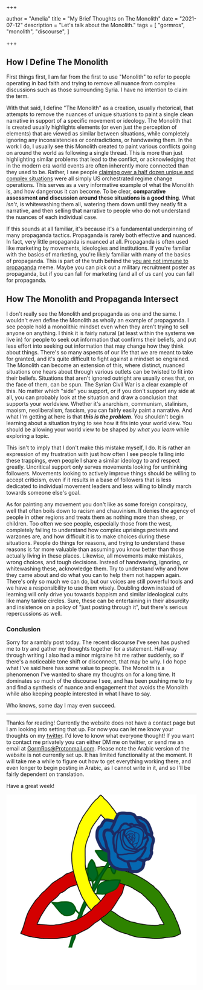 +++

author = "Amelia"
title = "My Brief Thoughts on The Monolith"
date = "2021-07-12"
description = "Let's talk about the Monolith."
tags = [
    "gormros",
    "monolith",
    "discourse",
]

+++

## How I Define The Monolith

First things first, I am far from the first to use "Monolith" to refer to people operating in bad faith and trying to remove all nuance from complex discussions such as those surrounding Syria. I have no intention to claim the term.

With that said, I define "The Monolith" as a creation, usually rhetorical, that attempts to remove the nuances of unique situations to paint a single clean narrative in support of a specific movement or ideology. The Monolith that is created usually highlights elements (or even just the perception of elements) that are viewed as similar between situations, while completely ignoring any inconsistencies or contradictions, or handwaving them. In the work I do, I usually see this Monolith created to paint various conflicts going on around the world as following a single thread. This is more than just highlighting similar problems that lead to the conflict, or acknowledging that in the modern era world events are often inherently more connected than they used to be. Rather, I see people [claiming over a half dozen unique and complex situations](https://twitter.com/eilistweets/status/1414468275782750215) were all simply US orchestrated regime change operations. This serves as a very informative example of what the Monolith is, and how dangerous it can become. To be clear, **comparative assessment and discussion around these situations is a good thing**. What *isn't*, is whitewashing them all, watering them down until they neatly fit a narrative, and then selling that narrative to people who do not understand the nuances of each individual case.

If this sounds at all familiar, it's because it's a fundamental underpinning of many propaganda tactics. Propaganda is rarely both effective **and** nuanced. In fact, very little propaganda is nuanced at all. Propaganda is often used like marketing by movements, ideologies and institutions. If you're familiar with the basics of marketing, you're likely familiar with many of the basics of propaganda. This is part of the truth behind the [you are not immune to propaganda](https://knowyourmeme.com/memes/you-are-not-immune-to-propaganda) meme. Maybe you can pick out a military recruitment poster as propaganda, but if you can fall for marketing (and all of us can) you can fall for propaganda. 

## How The Monolith and Propaganda Intersect

I don't really see the Monolith and propaganda as one and the same. I wouldn't even define the Monolith as wholly an example of propaganda. I see people hold a monolithic mindset even when they aren't trying to sell anyone on anything. I think it is fairly natural (at least within the systems we live in) for people to seek out information that confirms their beliefs, and put less effort into seeking out information that may change how they think about things. There's so many aspects of our life that we are meant to take for granted, and it's quite difficult to fight against a mindset so engrained. The Monolith can become an extension of this, where distinct, nuanced situations one hears about through various outlets can be twisted to fit into their beliefs. Situations that aren't ignored outright are usually ones that, on the face of them, can be spun. The Syrian Civil War is a clear example of this. No matter which "side" you support, or if you don't support any side at all, you can probably look at the situation and draw a conclusion that supports your worldview. Whether it's anarchism, communism, stalinism, maoism, neoliberalism, fascism, you can fairly easily paint a narrative. And what I'm getting at here is that ***this is the problem***.  You shouldn't begin learning about a situation trying to see how it fits into your world view. You should be allowing your world view to be shaped *by what you learn* while exploring a topic. 

This isn't to imply that I don't make this mistake myself, I do. It is rather an expression of my frustration with just how often I see people falling into these trappings, even people I share a similar ideology to and respect greatly. Uncritical support only serves movements looking for unthinking followers. Movements looking to actively improve things should be willing to accept criticism, even if it results in a base of followers that is less dedicated to individual movement leaders and less willing to blindly march towards someone else's goal. 

As for painting any movement you don't like as some foreign conspiracy, well that often boils down to racism and chauvinism. It denies the agency of people in other regions and treats them as nothing more than sheep, or children. Too often we see people, especially those from the west, completely failing to understand how complex uprisings protests and warzones are, and how difficult it is to make choices during these situations. People do things for reasons, and trying to understand these reasons is far more valuable than assuming you know better than those actually living in these places. Likewise, all movements make mistakes, wrong choices, and tough decisions. Instead of handwaving, ignoring, or whitewashing these, acknowledge them. Try to understand why and how they came about and do what you can to help them not happen again. There's only so much we can do, but our voices are still powerful tools and we have a responsibility to use them wisely. Doubling down instead of learning will only drive you towards bappism and similar ideological cults like many tankie circles. Sure, these can be entertaining in their absurdity and insistence on a policy of "just posting through it", but there's serious repercussions as well. 

### Conclusion

Sorry for a rambly post today. The recent discourse I've seen has pushed me to try and gather my thoughts together for a statement. Half-way through writing I also had a minor migraine hit me rather suddenly, so if there's a noticeable tone shift or disconnect, that may be why. I do hope what I've said here has some value to people. The Monolith is a phenomenon I've wanted to share my thoughts on for a long time. It dominates so much of the discourse I see, and has been pushing me to try and find a synthesis of nuance and engagement that avoids the Monolith while also keeping people interested in what I have to say.

Who knows, some day I may even succeed.

***

Thanks for reading! Currently the website does not have a contact page but I am looking into setting that up. For now you can let me know your thoughts on my [twitter](https://twitter.com/Eimileros). I'd love to know what everyone thought! If you want to contact me privately you can either DM me on twitter, or send me an email at GormRos@Protonmail.com. Please note the Arabic version of the website is not currently set up. It has limited functionality at the moment. It will take me a while to figure out how to get everything working there, and even longer to begin posting in Arabic, as I cannot write in it, and so I'll be fairly dependent on translation. 

Have a great week!

![Profile](/img/GormRosProfile.png)

